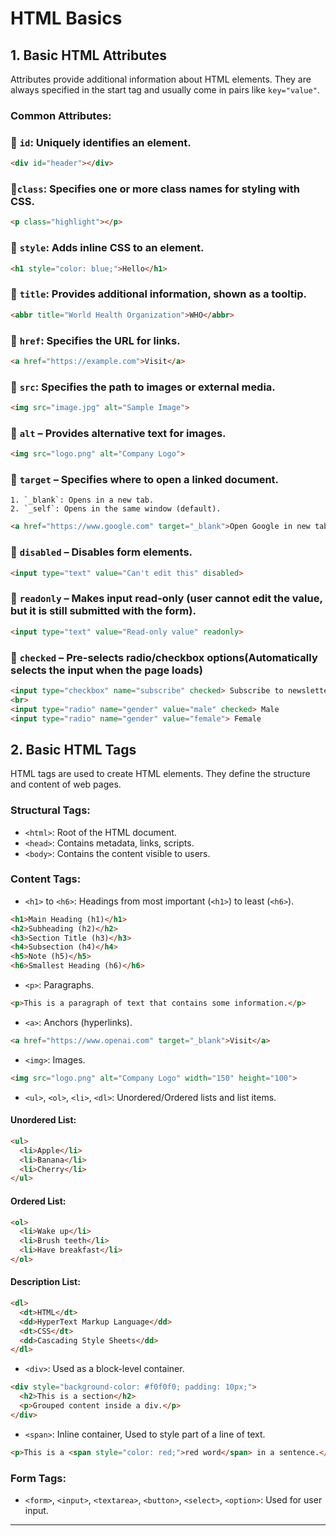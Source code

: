 # HTML Basics

## 1. Basic HTML Attributes

Attributes provide additional information about HTML elements. They are always specified in the start tag and usually come in pairs like `key="value"`.

### Common Attributes:

### 📌 `id`: Uniquely identifies an element.

  ```html
  <div id="header"></div>
  ```
### 📌`class`: Specifies one or more class names for styling with CSS.

  ```html
  <p class="highlight"></p>
  ```
### 📌 `style`: Adds inline CSS to an element.

  ```html
  <h1 style="color: blue;">Hello</h1>
  ```
### 📌 `title`: Provides additional information, shown as a tooltip.

  ```html
  <abbr title="World Health Organization">WHO</abbr>
  ```
### 📌 `href`: Specifies the URL for links.

  ```html
  <a href="https://example.com">Visit</a>
  ```
### 📌 `src`: Specifies the path to images or external media.

  ```html
  <img src="image.jpg" alt="Sample Image">
  ```
### 📌 `alt` – Provides alternative text for images.

```html
<img src="logo.png" alt="Company Logo">
```

### 📌 `target` – Specifies where to open a linked document.

    1. `_blank`: Opens in a new tab.
    2. `_self`: Opens in the same window (default).

```html
<a href="https://www.google.com" target="_blank">Open Google in new tab</a>
```

### 📌 `disabled` – Disables form elements.

```html
<input type="text" value="Can't edit this" disabled>
```

### 📌 `readonly` – Makes input read-only (user cannot edit the value, but it is still submitted with the form).

```html
<input type="text" value="Read-only value" readonly>
```

### 📌 `checked` – Pre-selects radio/checkbox options(Automatically selects the input when the page loads)

```html
<input type="checkbox" name="subscribe" checked> Subscribe to newsletter
<br>
<input type="radio" name="gender" value="male" checked> Male
<input type="radio" name="gender" value="female"> Female
```

## 2. Basic HTML Tags

HTML tags are used to create HTML elements. They define the structure and content of web pages.

### Structural Tags:
- `<html>`: Root of the HTML document.
- `<head>`: Contains metadata, links, scripts.
- `<body>`: Contains the content visible to users.

### Content Tags:
- `<h1>` to `<h6>`: Headings from most important (`<h1>`) to least (`<h6>`).

```html
<h1>Main Heading (h1)</h1>
<h2>Subheading (h2)</h2>
<h3>Section Title (h3)</h3>
<h4>Subsection (h4)</h4>
<h5>Note (h5)</h5>
<h6>Smallest Heading (h6)</h6>
```

- `<p>`: Paragraphs.

```html
<p>This is a paragraph of text that contains some information.</p>
```

- `<a>`: Anchors (hyperlinks).

```html
<a href="https://www.openai.com" target="_blank">Visit</a>
```

- `<img>`: Images.

```html
<img src="logo.png" alt="Company Logo" width="150" height="100">
```

- `<ul>`, `<ol>`, `<li>`, `<dl>`: Unordered/Ordered lists and list items.

#### Unordered List:

```html
<ul>
  <li>Apple</li>
  <li>Banana</li>
  <li>Cherry</li>
</ul>
```

#### Ordered List:

```html
<ol>
  <li>Wake up</li>
  <li>Brush teeth</li>
  <li>Have breakfast</li>
</ol>
```

#### Description List:
  ```html
  <dl>
    <dt>HTML</dt>
    <dd>HyperText Markup Language</dd>
    <dt>CSS</dt>
    <dd>Cascading Style Sheets</dd>
  </dl>
  ```

- `<div>`: Used as a block-level container.

```html
<div style="background-color: #f0f0f0; padding: 10px;">
  <h2>This is a section</h2>
  <p>Grouped content inside a div.</p>
</div>
```

- `<span>`: Inline container, Used to style part of a line of text.

```html
<p>This is a <span style="color: red;">red word</span> in a sentence.</p>
```

### Form Tags:
- `<form>`, `<input>`, `<textarea>`, `<button>`, `<select>`, `<option>`: Used for user input.

---
